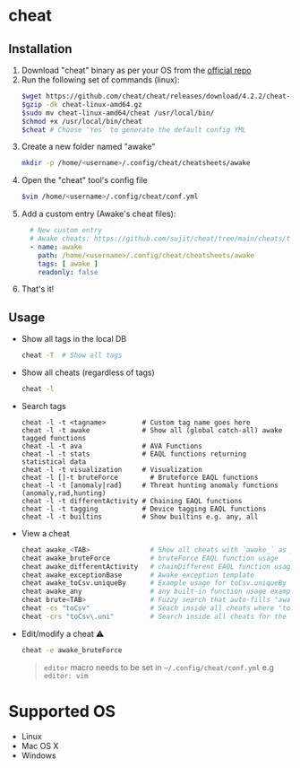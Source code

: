 # cheat

Installation
---------------------------
1. Download "cheat" binary as per your OS from the [official repo](https://github.com/cheat/cheat/releases)
2. Run the following set of commands (linux):
    ```bash
    $wget https://github.com/cheat/cheat/releases/download/4.2.2/cheat-linux-amd64.gz
    $gzip -dk cheat-linux-amd64.gz
    $sudo mv cheat-linux-amd64/cheat /usr/local/bin/
    $chmod +x /usr/local/bin/cheat
    $cheat # Choose 'Yes` to generate the default config YML
    ```
3. Create a new folder named "awake"
    ```bash
    mkdir -p /home/<username>/.config/cheat/cheatsheets/awake
    ```
4. Open the "cheat" tool's config file
    ```bash
    $vim /home/<username>/.config/cheat/conf.yml
    ```
5. Add a custom entry (Awake's cheat files):
    ```yaml
      # New custom entry
      # Awake cheats: https://github.com/sujit/cheat/tree/main/cheats/tool.cheat
      - name: awake
        path: /home/<username>/.config/cheat/cheatsheets/awake
        tags: [ awake ]
        readonly: false
    ```
6. That's it!

Usage
---------------------------

* Show all tags in the local DB
  ```bash
  cheat -T  # Show all tags
  ```

* Show all cheats (regardless of tags)
  ```bash
  cheat -l
  ```

* Search tags
  ```
  cheat -l -t <tagname>         # Custom tag name goes here
  cheat -l -t awake             # Show all (global catch-all) awake tagged functions
  cheat -l -t ava               # AVA Functions
  cheat -l -t stats             # EAQL functions returning statistical data
  cheat -l -t visualization     # Visualization
  cheat -l []-t bruteForce        # Bruteforce EAQL functions
  cheat -l -t [anomaly|rad]     # Threat hunting anomaly functions (anomaly,rad,hunting)
  cheat -l -t differentActivity # Chaining EAQL functions
  cheat -l -t tagging           # Device tagging EAQL functions
  cheat -l -t builtins          # Show builtins e.g. any, all
  ```

* View a cheat
  ```bash
  cheat awake_<TAB>               # Show all cheats with `awake_` as prefix
  cheat awake_bruteForce          # bruteForce EAQL function usage
  cheat awake_differentActivity   # chainDifferent EAQL function usage
  cheat awake_exceptionBase       # Awake exception template
  cheat awake_toCsv.uniqueBy      # Example usage for toCsv.uniqueBy EAQL function
  cheat awake_any                 # any built-in function usage example
  cheat brute<TAB>                # Fuzzy search that auto-fills "awake_bruteForce" 💖
  cheat -cs "toCsv"               # Seach inside all cheats where "toCsv" literal string matches ✨
  cheat -crs "toCsv\.uni"         # Search inside all cheats for the given RegEx pattern 🔥
  ```

* Edit/modify a cheat :warning:
  ```bash
  cheat -e awake_bruteForce
  ```
  > `editor` macro needs to be set in `~/.config/cheat/conf.yml` e.g `editor: vim`



# Supported OS

* Linux
* Mac OS X
* Windows

